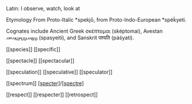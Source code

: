 Latin: I observe, watch, look at

Etymology
From Proto-Italic *spekjō, from Proto-Indo-European *spéḱyeti.

Cognates include Ancient Greek σκέπτομαι (sképtomai), Avestan 𐬯𐬞𐬀𐬯𐬫𐬈𐬌𐬙𐬌 (spasyeiti), and Sanskrit पश्यति (páśyati).


[[species]]
[[specific]]

[[spectacle]]
[[spectacular]]

[[speculation]]
[[speculative]]
[[speculator]]

[[spectrum]]
[[specter]](am.)/[[spectre]](br.)

[[respect]]
[[respecter]]
[[retrospect]]